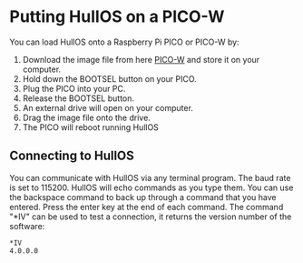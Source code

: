 # Putting HullOS on a PICO-W
You can load HullOS onto a Raspberry Pi PICO or PICO-W by:

1. Download the image file from here [PICO-W](/binaries/PICO-HullOS-Z.uf2) and store it on your computer. 
1. Hold down the BOOTSEL button on your PICO. 
1. Plug the PICO into your PC.
1. Release the BOOTSEL button.
1. An external drive will open on your computer. 
1. Drag the image file onto the drive.
1. The PICO will reboot running HullOS

## Connecting to HullOS
You can communicate with HullOS via any terminal program. The baud rate is set to 115200. HullOS will echo commands as you type them. You can use the backspace command to back up through a command that you have entered. Press the enter key at the end of each command. The command "*IV" can be used to test a connection, it returns the version number of the software:
```
*IV
4.0.0.0
```

